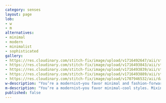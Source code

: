 ```yaml
---
category: senses
layout: page
lob:
- w
- m
alternatives: 
- minimal 	
- modern
- minimalist
- sophisticated 
gallery: 
- https://res.cloudinary.com/stitch-fix/image/upload/v1716492647/aii/style_shuffle/May_2024/22-11-18_Set_A_W_OLD_v17_1x1.jpg
- https://res.cloudinary.com/stitch-fix/image/upload/v1716493843/aii/style_shuffle/May_2024/2023-04-19_Set_A_W_OLD_v7_1x1.jpg
- https://res.cloudinary.com/stitch-fix/image/upload/v1716493839/aii/style_shuffle/May_2024/2023-04-19_Set_A_W_OLD_v5_1x1.jpg
- https://res.cloudinary.com/stitch-fix/image/upload/v1716493889/aii/style_shuffle/May_2024/2023-08-18_Still_Life_A31_W_OLD_0559_1x1.jpg
- https://res.cloudinary.com/stitch-fix/image/upload/v1707946532/aii/da_refresh/US_Womens_FixSpring24/2023-11-16_W_OLD_A26_00474_1x1.jpg
w-description: "You’re a modernist—you favor minimal and fashion-forward styles. Mixing the timeless with the trending is just your speed."
m-description: "You’re a modernist—you favor minimal-cool styles. Mixing the timeless with the trending is just your speed."
published: false
---
```


